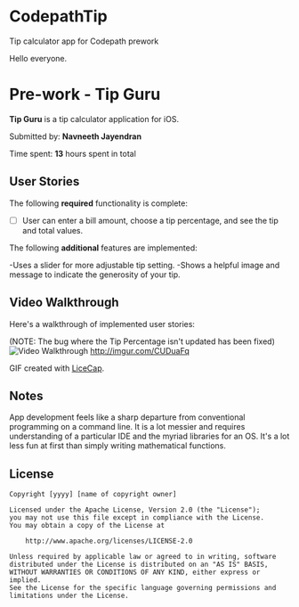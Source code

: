 # CodepathTip
Tip calculator app for Codepath prework

Hello everyone.

# Pre-work - Tip Guru

**Tip Guru** is a tip calculator application for iOS.

Submitted by: **Navneeth Jayendran**

Time spent: **13** hours spent in total

## User Stories

The following **required** functionality is complete:
* [ ] User can enter a bill amount, choose a tip percentage, and see the tip and total values.

The following **additional** features are implemented:

-Uses a slider for more adjustable tip setting.
-Shows a helpful image and message to indicate the generosity of your tip.

## Video Walkthrough 

Here's a walkthrough of implemented user stories:

(NOTE: The bug where the Tip Percentage isn't updated has been fixed)
<img src='http://i.imgur.com/CUDuaFq.gif' title='Video Walkthrough' width='' alt='Video Walkthrough' />
http://imgur.com/CUDuaFq

GIF created with [LiceCap](http://www.cockos.com/licecap/).

## Notes

App development feels like a sharp departure from conventional programming on a command line. It is a lot messier and requires
understanding of a particular IDE and the myriad libraries for an OS. It's a lot less fun at first than simply writing
mathematical functions.

## License

    Copyright [yyyy] [name of copyright owner]

    Licensed under the Apache License, Version 2.0 (the "License");
    you may not use this file except in compliance with the License.
    You may obtain a copy of the License at

        http://www.apache.org/licenses/LICENSE-2.0

    Unless required by applicable law or agreed to in writing, software
    distributed under the License is distributed on an "AS IS" BASIS,
    WITHOUT WARRANTIES OR CONDITIONS OF ANY KIND, either express or implied.
    See the License for the specific language governing permissions and
    limitations under the License.
